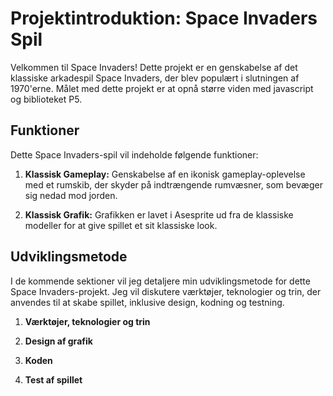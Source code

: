 # Projektintroduktion: Space Invaders Spil

Velkommen til Space Invaders! Dette projekt er en genskabelse af det klassiske arkadespil Space Invaders, der blev populært i slutningen af 1970'erne. Målet med dette projekt er at opnå større viden med javascript og biblioteket P5.

## Funktioner

Dette Space Invaders-spil vil indeholde følgende funktioner:

1. **Klassisk Gameplay:** Genskabelse af en ikonisk gameplay-oplevelse med et rumskib, der skyder på indtrængende rumvæsner, som bevæger sig nedad mod jorden.

2. **Klassisk Grafik:** Grafikken er lavet i Asesprite ud fra de klassiske modeller for at give spillet et sit klassiske look.

## Udviklingsmetode

I de kommende sektioner vil jeg detaljere min udviklingsmetode for dette Space Invaders-projekt. Jeg vil diskutere værktøjer, teknologier og trin, der anvendes til at skabe spillet, inklusive design, kodning og testning.

1. **Værktøjer, teknologier og trin**

2. **Design af grafik**

3. **Koden**

4. **Test af spillet**

